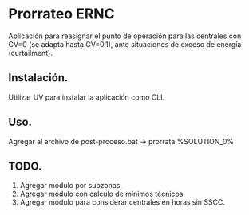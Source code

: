 # Prorrateo ERNC
Aplicación para reasignar el punto de operación para las centrales con CV=0 (se adapta hasta CV=0.1), ante situaciones de exceso de energía (curtailment).

## Instalación.
Utilizar UV para instalar la aplicación como CLI.

## Uso.
Agregar al archivo de post-proceso.bat -> prorrata %SOLUTION_0%

## TODO.
1. Agregar módulo por subzonas.
2. Agregar módulo con calculo de mínimos técnicos.
3. Agregar módulo para considerar centrales en horas sin SSCC.
